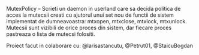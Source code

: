 MutexPolicy – Scrieti un daemon in userland care sa decida politica de acces la mutecsii creati cu ajutorul unui set nou de functii de sistem implementat de dumneavoastra: mtxopen, mtxclose, mtxlock, mtxunlock. Mutecsii sunt vizibili de orice proces din sistem, dar fiecare proces pastreaza o lista de mutecsi folositi.

Proiect facut in colaborare cu: @larisastancutu, @Petrut01, @StaicuBogdan
